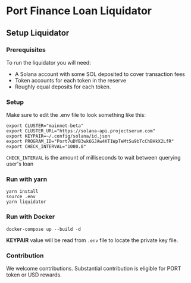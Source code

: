# Port Finance Loan Liquidator

## Setup Liquidator
### Prerequisites
To run the liquidator you will need:
* A Solana account with some SOL deposited to cover transaction fees
* Token accounts for each token in the reserve
* Roughly equal deposits for each token.

### Setup
Make sure to edit the .env file to look something like this:
```
export CLUSTER="mainnet-beta"
export CLUSTER_URL="https://solana-api.projectserum.com"
export KEYPAIR=~/.config/solana/id.json
export PROGRAM_ID="Port7uDYB3wk6GJAw4KT1WpTeMtSu9bTcChBHkX2LfR"
export CHECK_INTERVAL="1000.0"
```

`CHECK_INTERVAL` is the amount of milliseconds to wait between querying user's loan

### Run with yarn
```
yarn install
source .env
yarn liquidator
```

### Run with Docker
```
docker-compose up --build -d
```

**KEYPAIR** value will be read from `.env` file to locate the private key file.

### Contribution
We welcome contributions. Substantial contribution is eligible for PORT token or USD rewards.

